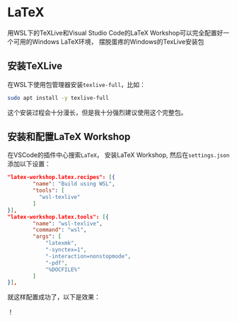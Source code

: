 # LaTeX

用WSL下的TeXLive和Visual Studio Code的LaTeX Workshop可以完全配置好一个可用的Windows LaTeX环境， 摆脱蛋疼的Windows的TexLive安装包

## 安装TeXLive

在WSL下使用包管理器安装`texlive-full`，比如：

```bash
sudo apt install -y texlive-full
```

这个安装过程会十分漫长，但是我十分强烈建议使用这个完整包。

## 安装和配置LaTeX Workshop

在VSCode的插件中心搜索`LaTeX`， 安装LaTeX Workshop, 然后在`settings.json`添加以下设置：

```json
"latex-workshop.latex.recipes": [{
        "name": "Build using WSL",
        "tools": [
          "wsl-texlive"
        ]
}],
"latex-workshop.latex.tools": [{
        "name": "wsl-texlive",
        "command": "wsl", 
        "args": [
            "latexmk",
            "-synctex=1",
            "-interaction=nonstopmode",
            "-pdf",
            "%DOCFILE%"
        ]
}],
```

就这样配置成功了，以下是效果：

！[](https://i.loli.net/2018/12/11/5c0fc821c5aed.jpg)